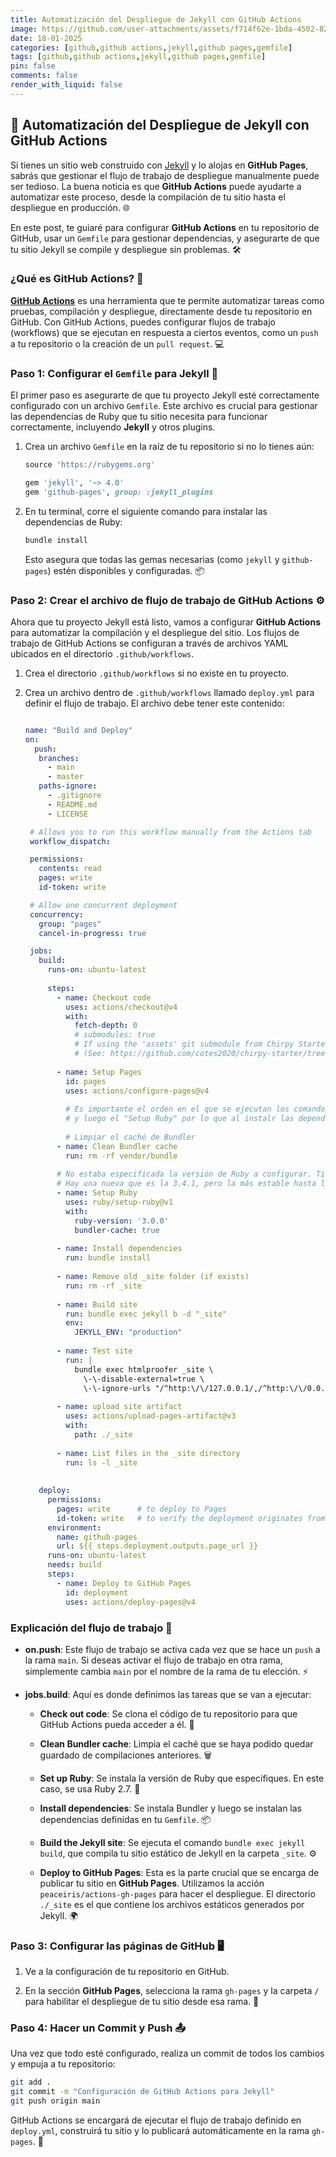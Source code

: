```yaml
---
title: Automatización del Despliegue de Jekyll con GitHub Actions
image: https://github.com/user-attachments/assets/f714f62e-1bda-4502-8290-ddb5e72cfe5e
date: 18-01-2025
categories: [github,github actions,jekyll,github pages,gemfile]
tags: [github,github actions,jekyll,github pages,gemfile]
pin: false
comments: false
render_with_liquid: false
---
```



## 🚀 Automatización del Despliegue de Jekyll con GitHub Actions

Si tienes un sitio web construido con [Jekyll](https://jekyllrb.com/) y lo alojas en **GitHub Pages**, sabrás que gestionar el flujo de trabajo de despliegue manualmente puede ser tedioso. La buena noticia es que **GitHub Actions** puede ayudarte a automatizar este proceso, desde la compilación de tu sitio hasta el despliegue en producción. 🌐

En este post, te guiaré para configurar **GitHub Actions** en tu repositorio de GitHub, usar un `Gemfile` para gestionar dependencias, y asegurarte de que tu sitio Jekyll se compile y despliegue sin problemas. 🛠️

### ¿Qué es GitHub Actions? 🤔

[**GitHub Actions**](https://github.com/features/actions) es una herramienta que te permite automatizar tareas como pruebas, compilación y despliegue, directamente desde tu repositorio en GitHub. Con GitHub Actions, puedes configurar flujos de trabajo (workflows) que se ejecutan en respuesta a ciertos eventos, como un `push` a tu repositorio o la creación de un `pull request`. 💻

### Paso 1: Configurar el `Gemfile` para Jekyll 📄

El primer paso es asegurarte de que tu proyecto Jekyll esté correctamente configurado con un archivo `Gemfile`. Este archivo es crucial para gestionar las dependencias de Ruby que tu sitio necesita para funcionar correctamente, incluyendo **Jekyll** y otros plugins.

1. Crea un archivo `Gemfile` en la raíz de tu repositorio si no lo tienes aún:

   ```ruby
   source 'https://rubygems.org'

   gem 'jekyll', '~> 4.0'
   gem 'github-pages', group: :jekyll_plugins
   ```

2. En tu terminal, corre el siguiente comando para instalar las dependencias de Ruby:

   ```bash
   bundle install
   ```

   Esto asegura que todas las gemas necesarias (como `jekyll` y `github-pages`) estén disponibles y configuradas. 📦

### Paso 2: Crear el archivo de flujo de trabajo de GitHub Actions ⚙️

Ahora que tu proyecto Jekyll está listo, vamos a configurar **GitHub Actions** para automatizar la compilación y el despliegue del sitio. Los flujos de trabajo de GitHub Actions se configuran a través de archivos YAML ubicados en el directorio `.github/workflows`.

1. Crea el directorio `.github/workflows` si no existe en tu proyecto.

2. Crea un archivo dentro de `.github/workflows` llamado `deploy.yml` para definir el flujo de trabajo. El archivo debe tener este contenido:

   ```yaml
   
   name: "Build and Deploy"
   on:
     push:
      branches:
        - main
        - master
      paths-ignore:
        - .gitignore
        - README.md
        - LICENSE

    # Allows you to run this workflow manually from the Actions tab
    workflow_dispatch:

    permissions:
      contents: read
      pages: write
      id-token: write

    # Allow one concurrent deployment
    concurrency:
      group: "pages"
      cancel-in-progress: true

    jobs:
      build:
        runs-on: ubuntu-latest
    
        steps:
          - name: Checkout code
            uses: actions/checkout@v4
            with:
              fetch-depth: 0
              # submodules: true
              # If using the 'assets' git submodule from Chirpy Starter, uncomment above
              # (See: https://github.com/cotes2020/chirpy-starter/tree/main/assets)
    
          - name: Setup Pages
            id: pages
            uses: actions/configure-pages@v4
            
            # Es importante el orden en el que se ejecutan los comandos. Uno de los errores que había era porque primero hacía "Install dependencies"
            # y luego el "Setup Ruby" por lo que al instalr las dependencias no estaba Ruby contemplado
    
            # Limpiar el caché de Bundler
          - name: Clean Bundler cache
            run: rm -rf vendor/bundle
    
          # No estaba especificada la versión de Ruby a configurar. Tiene que coincidir con la del archivo Gemfile.
          # Hay una nueva que es la 3.4.1, pero la más estable hasta la fecha es la 3.0.0 Importante ponerlo entre comillas.
          - name: Setup Ruby
            uses: ruby/setup-ruby@v1
            with:
              ruby-version: '3.0.0'
              bundler-cache: true
            
          - name: Install dependencies
            run: bundle install
            
          - name: Remove old _site folder (if exists)
            run: rm -rf _site
    
          - name: Build site
            run: bundle exec jekyll b -d "_site"
            env:
              JEKYLL_ENV: "production"
    
          - name: Test site
            run: |
              bundle exec htmlproofer _site \
                \-\-disable-external=true \
                \-\-ignore-urls "/^http:\/\/127.0.0.1/,/^http:\/\/0.0.0.0/,/^http:\/\/localhost/"
    
          - name: upload site artifact
            uses: actions/upload-pages-artifact@v3
            with:
              path: ./_site
              
          - name: List files in the _site directory
            run: ls -l _site
              
    
      deploy:
        permissions:
          pages: write      # to deploy to Pages
          id-token: write   # to verify the deployment originates from an appropriate source
        environment:
          name: github-pages
          url: ${{ steps.deployment.outputs.page_url }}
        runs-on: ubuntu-latest
        needs: build
        steps:
          - name: Deploy to GitHub Pages
            id: deployment
            uses: actions/deploy-pages@v4
   ```

### Explicación del flujo de trabajo 📝

- **on.push**: Este flujo de trabajo se activa cada vez que se hace un `push` a la rama `main`. Si deseas activar el flujo de trabajo en otra rama, simplemente cambia `main` por el nombre de la rama de tu elección. ⚡

- **jobs.build**: Aquí es donde definimos las tareas que se van a ejecutar:
  
  - **Check out code**: Se clona el código de tu repositorio para que GitHub Actions pueda acceder a él. 🔄
 
  - **Clean Bundler cache**: Limpia el caché que se haya podido quedar guardado de compilaciones anteriores. 🗑️
  
  - **Set up Ruby**: Se instala la versión de Ruby que especifiques. En este caso, se usa Ruby 2.7. 💎
  
  - **Install dependencies**: Se instala Bundler y luego se instalan las dependencias definidas en tu `Gemfile`. 📦
  
  - **Build the Jekyll site**: Se ejecuta el comando `bundle exec jekyll build`, que compila tu sitio estático de Jekyll en la carpeta `_site`. ⚙️
  
  - **Deploy to GitHub Pages**: Esta es la parte crucial que se encarga de publicar tu sitio en **GitHub Pages**. Utilizamos la acción `peaceiris/actions-gh-pages` para hacer el despliegue. El directorio `./_site` es el que contiene los archivos estáticos generados por Jekyll. 🌍

### Paso 3: Configurar las páginas de GitHub 🖥️

1. Ve a la configuración de tu repositorio en GitHub.

2. En la sección **GitHub Pages**, selecciona la rama `gh-pages` y la carpeta `/` para habilitar el despliegue de tu sitio desde esa rama. 🚀

### Paso 4: Hacer un Commit y Push 📤

Una vez que todo esté configurado, realiza un commit de todos los cambios y empuja a tu repositorio:

```bash
git add .
git commit -m "Configuración de GitHub Actions para Jekyll"
git push origin main
```

GitHub Actions se encargará de ejecutar el flujo de trabajo definido en `deploy.yml`, construirá tu sitio y lo publicará automáticamente en la rama `gh-pages`. 🎉
